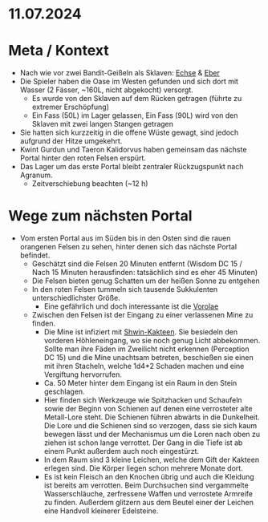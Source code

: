 # 11.07.2024

# Meta / Kontext
* Nach wie vor zwei Bandit-Geißeln als Sklaven: [Echse](../2024-05-30/Gegner/Bandit-6_Sodili-Echse-Hybrid.md) & [Eber](../2024-05-30/Gegner/Bandit-8_Sodili-Eber-Hybrid.md)
* Die Spieler haben die Oase im Westen gefunden und sich dort mit Wasser (2 Fässer, ~160L, nicht abgekocht) versorgt.
    * Es wurde von den Sklaven auf dem Rücken getragen (führte zu extremer Erschöpfung)
    * Ein Fass (50L) im Lager gelassen, Ein Fass (90L) wird von den Sklaven mit zwei langen Stangen getragen
* Sie hatten sich kurzzeitig in die offene Wüste gewagt, sind jedoch aufgrund der Hitze umgekehrt.
* Kwint Gurdun und Taeron Kalidorvus haben gemeinsam das nächste Portal hinter den roten Felsen erspürt.
* Das Lager um das erste Portal bleibt zentraler Rückzugspunkt nach Agranum.
    * Zeitverschiebung beachten (~12 h)

# Wege zum nächsten Portal
* Vom ersten Portal aus im Süden bis in den Osten sind die rauen orangenen Felsen zu sehen, hinter denen sich das nächste Portal befindet.
    * Geschätzt sind die Felsen 20 Minuten entfernt (Wisdom DC 15 / Nach 15 Minuten herausfinden: tatsächlich sind es eher 45 Minuten)
    * Die Felsen bieten genug Schatten um der heißen Sonne zu entgehen
    * In den roten Felsen tummeln sich tausende Sukkulenten unterschiedlichster Größe.
        * Eine gefährlich und doch interessante ist die [Vorolae](/content/Himmelskoerper_/Aridess/Flora_/Vorolae/index.md) 
    * Zwischen den Felsen ist der Eingang zu einer verlassenen Mine zu finden.
        * Die Mine ist infiziert mit [Shwin-Kakteen](/content/Himmelskoerper_/Aridess/Flora_/Shwin-Kaktus/DnD-5e_Flora_-Blatt.md). Sie besiedeln den vorderen Höhleneingang, wo sie noch genug Licht abbekommen. Sollte man ihre Fäden im Zweilicht nicht erkennen (Perception DC 15) und die Mine unachtsam betreten, beschießen sie einen mit ihren Stacheln, welche 1d4*2 Schaden machen und eine Vergiftung hervorrufen.
        * Ca. 50 Meter hinter dem Eingang ist ein Raum in den Stein geschlagen. 
        * Hier finden sich Werkzeuge wie Spitzhacken und Schaufeln sowie der Beginn von Schienen auf denen eine verrosteter alte Metall-Lore steht. Die Schienen führen abwärts in die Dunkelheit. Die Lore und die Schienen sind so verzogen, dass sie sich kaum bewegen lässt und der Mechanismus um die Loren nach oben zu ziehen ist schon lange verrottet. Der Gang in die Tiefe ist ab einem Punkt außerdem auch noch eingestürzt.
        * In dem Raum sind 3 kleine Leichen, welche dem Gift der Kakteen erlegen sind. Die Körper liegen schon mehrere Monate dort.
        * Es ist kein Fleisch an den Knochen übrig und auch die Kleidung ist bereits am verrotten. Beim Durchsuchen sind vergammelte Wasserschläuche, zerfressene Waffen und verrostete Armreife zu finden. Außerdem glitzern aus dem Beutel einer der Leichen eine Handvoll kleinerer Edelsteine.
    